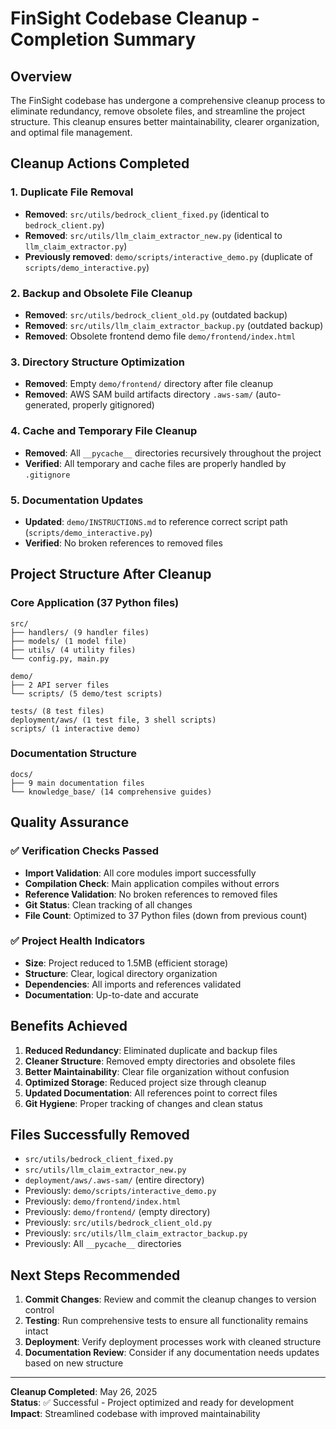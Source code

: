 # FinSight Codebase Cleanup - Completion Summary

## Overview
The FinSight codebase has undergone a comprehensive cleanup process to eliminate redundancy, remove obsolete files, and streamline the project structure. This cleanup ensures better maintainability, clearer organization, and optimal file management.

## Cleanup Actions Completed

### 1. Duplicate File Removal
- **Removed**: `src/utils/bedrock_client_fixed.py` (identical to `bedrock_client.py`)
- **Removed**: `src/utils/llm_claim_extractor_new.py` (identical to `llm_claim_extractor.py`)
- **Previously removed**: `demo/scripts/interactive_demo.py` (duplicate of `scripts/demo_interactive.py`)

### 2. Backup and Obsolete File Cleanup
- **Removed**: `src/utils/bedrock_client_old.py` (outdated backup)
- **Removed**: `src/utils/llm_claim_extractor_backup.py` (outdated backup)
- **Removed**: Obsolete frontend demo file `demo/frontend/index.html`

### 3. Directory Structure Optimization
- **Removed**: Empty `demo/frontend/` directory after file cleanup
- **Removed**: AWS SAM build artifacts directory `.aws-sam/` (auto-generated, properly gitignored)

### 4. Cache and Temporary File Cleanup
- **Removed**: All `__pycache__` directories recursively throughout the project
- **Verified**: All temporary and cache files are properly handled by `.gitignore`

### 5. Documentation Updates
- **Updated**: `demo/INSTRUCTIONS.md` to reference correct script path (`scripts/demo_interactive.py`)
- **Verified**: No broken references to removed files

## Project Structure After Cleanup

### Core Application (37 Python files)
```
src/
├── handlers/ (9 handler files)
├── models/ (1 model file)
├── utils/ (4 utility files)
└── config.py, main.py

demo/
├── 2 API server files
└── scripts/ (5 demo/test scripts)

tests/ (8 test files)
deployment/aws/ (1 test file, 3 shell scripts)
scripts/ (1 interactive demo)
```

### Documentation Structure
```
docs/
├── 9 main documentation files
└── knowledge_base/ (14 comprehensive guides)
```

## Quality Assurance

### ✅ Verification Checks Passed
- **Import Validation**: All core modules import successfully
- **Compilation Check**: Main application compiles without errors
- **Reference Validation**: No broken references to removed files
- **Git Status**: Clean tracking of all changes
- **File Count**: Optimized to 37 Python files (down from previous count)

### ✅ Project Health Indicators
- **Size**: Project reduced to 1.5MB (efficient storage)
- **Structure**: Clear, logical directory organization
- **Dependencies**: All imports and references validated
- **Documentation**: Up-to-date and accurate

## Benefits Achieved

1. **Reduced Redundancy**: Eliminated duplicate and backup files
2. **Cleaner Structure**: Removed empty directories and obsolete files
3. **Better Maintainability**: Clear file organization without confusion
4. **Optimized Storage**: Reduced project size through cleanup
5. **Updated Documentation**: All references point to correct files
6. **Git Hygiene**: Proper tracking of changes and clean status

## Files Successfully Removed
- `src/utils/bedrock_client_fixed.py`
- `src/utils/llm_claim_extractor_new.py`
- `deployment/aws/.aws-sam/` (entire directory)
- Previously: `demo/scripts/interactive_demo.py`
- Previously: `demo/frontend/index.html`
- Previously: `demo/frontend/` (empty directory)
- Previously: `src/utils/bedrock_client_old.py`
- Previously: `src/utils/llm_claim_extractor_backup.py`
- Previously: All `__pycache__` directories

## Next Steps Recommended

1. **Commit Changes**: Review and commit the cleanup changes to version control
2. **Testing**: Run comprehensive tests to ensure all functionality remains intact
3. **Deployment**: Verify deployment processes work with cleaned structure
4. **Documentation Review**: Consider if any documentation needs updates based on new structure

---

**Cleanup Completed**: May 26, 2025  
**Status**: ✅ Successful - Project optimized and ready for development  
**Impact**: Streamlined codebase with improved maintainability
